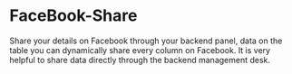 # FaceBook-Share

Share your details on Facebook through your backend panel, data on the table you can dynamically share every column on Facebook. It is very helpful to share data directly through the backend management desk.
